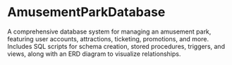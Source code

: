 # AmusementParkDatabase
A comprehensive database system for managing an amusement park, featuring user accounts, attractions, ticketing, promotions, and more. Includes SQL scripts for schema creation, stored procedures, triggers, and views, along with an ERD diagram to visualize relationships.
